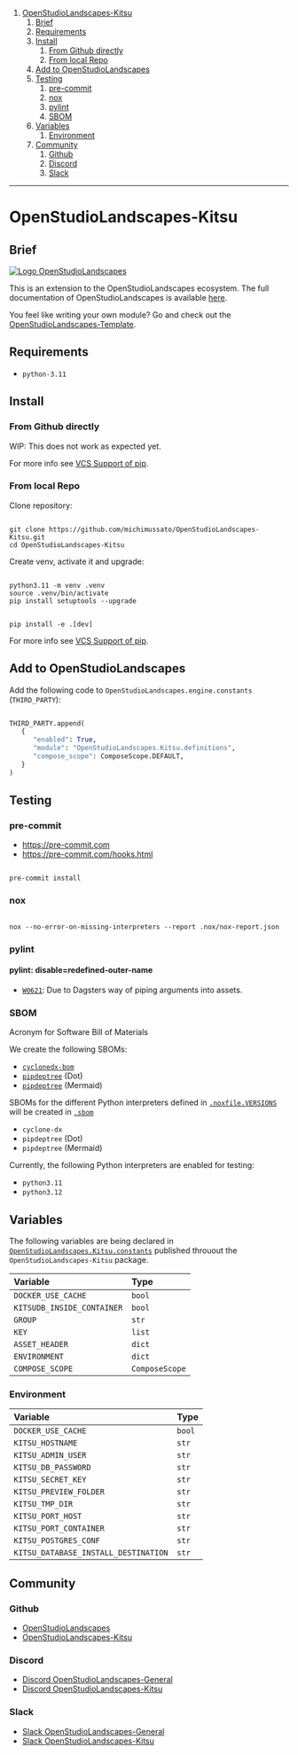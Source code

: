 1. [OpenStudioLandscapes-Kitsu](#openstudiolandscapes-kitsu)
   1. [Brief](#brief)
   2. [Requirements](#requirements)
   3. [Install](#install)
      1. [From Github directly](#from-github-directly)
      2. [From local Repo](#from-local-repo)
   4. [Add to OpenStudioLandscapes](#add-to-openstudiolandscapes)
   5. [Testing](#testing)
      1. [pre-commit](#pre-commit)
      2. [nox](#nox)
      3. [pylint](#pylint)
      4. [SBOM](#sbom)
   6. [Variables](#variables)
      1. [Environment](#environment)
   7. [Community](#community)
      1. [Github](#github)
      2. [Discord](#discord)
      3. [Slack](#slack)

***

# OpenStudioLandscapes-Kitsu

## Brief

[![ Logo OpenStudioLandscapes ](https://github.com/michimussato/OpenStudioLandscapes/raw/main/_images/logo128.png)](https://github.com/michimussato/OpenStudioLandscapes)

This is an extension to the OpenStudioLandscapes ecosystem. The full documentation of OpenStudioLandscapes is available [here](https://github.com/michimussato/OpenStudioLandscapes).

You feel like writing your own module? Go and check out the [OpenStudioLandscapes-Template](https://github.com/michimussato/OpenStudioLandscapes-Template).

## Requirements

- `python-3.11`

## Install

### From Github directly

WIP: This does not work as expected yet.

For more info see [VCS Support of pip](https://pip.pypa.io/en/stable/topics/vcs-support/).

### From local Repo

Clone repository:

```shell

git clone https://github.com/michimussato/OpenStudioLandscapes-Kitsu.git
cd OpenStudioLandscapes-Kitsu

```

Create venv, activate it and upgrade:

```shell

python3.11 -m venv .venv
source .venv/bin/activate
pip install setuptools --upgrade

```

```shell

pip install -e .[dev]

```

For more info see [VCS Support of pip](https://pip.pypa.io/en/stable/topics/vcs-support/).

## Add to OpenStudioLandscapes

Add the following code to `OpenStudioLandscapes.engine.constants` (`THIRD_PARTY`):

```python

THIRD_PARTY.append(
   {
      "enabled": True,
      "module": "OpenStudioLandscapes.Kitsu.definitions",
      "compose_scope": ComposeScope.DEFAULT,
   }
)

```

## Testing

### pre-commit

- https://pre-commit.com
- https://pre-commit.com/hooks.html

```shell

pre-commit install

```

### nox

```shell

nox --no-error-on-missing-interpreters --report .nox/nox-report.json

```

### pylint

#### pylint: disable=redefined-outer-name

- [`W0621`](https://pylint.pycqa.org/en/latest/user_guide/messages/warning/redefined-outer-name.html): Due to Dagsters way of piping arguments into assets.

### SBOM

Acronym for Software Bill of Materials

We create the following SBOMs:

- [`cyclonedx-bom`](https://pypi.org/project/cyclonedx-bom/)
- [`pipdeptree`](https://pypi.org/project/pipdeptree/) (Dot)
- [`pipdeptree`](https://pypi.org/project/pipdeptree/) (Mermaid)

SBOMs for the different Python interpreters defined in [`.noxfile.VERSIONS`](https://github.com/michimussato/OpenStudioLandscapes-Kitsu/tree/main/noxfile.py) will be created in [`.sbom`](https://github.com/michimussato/OpenStudioLandscapes-Kitsu/tree/main/.sbom)

- `cyclone-dx`
- `pipdeptree` (Dot)
- `pipdeptree` (Mermaid)

Currently, the following Python interpreters are enabled for testing:

- `python3.11`
- `python3.12`

## Variables

The following variables are being declared in [`OpenStudioLandscapes.Kitsu.constants`](https://github.com/michimussato/OpenStudioLandscapes-Kitsu/tree/main/src/OpenStudioLandscapes/Kitsu/constants.py) published throuout the `OpenStudioLandscapes-Kitsu` package.

| Variable                   | Type           |
| :------------------------- | :------------- |
| `DOCKER_USE_CACHE`         | `bool`         |
| `KITSUDB_INSIDE_CONTAINER` | `bool`         |
| `GROUP`                    | `str`          |
| `KEY`                      | `list`         |
| `ASSET_HEADER`             | `dict`         |
| `ENVIRONMENT`              | `dict`         |
| `COMPOSE_SCOPE`            | `ComposeScope` |

### Environment

| Variable                             | Type   |
| :----------------------------------- | :----- |
| `DOCKER_USE_CACHE`                   | `bool` |
| `KITSU_HOSTNAME`                     | `str`  |
| `KITSU_ADMIN_USER`                   | `str`  |
| `KITSU_DB_PASSWORD`                  | `str`  |
| `KITSU_SECRET_KEY`                   | `str`  |
| `KITSU_PREVIEW_FOLDER`               | `str`  |
| `KITSU_TMP_DIR`                      | `str`  |
| `KITSU_PORT_HOST`                    | `str`  |
| `KITSU_PORT_CONTAINER`               | `str`  |
| `KITSU_POSTGRES_CONF`                | `str`  |
| `KITSU_DATABASE_INSTALL_DESTINATION` | `str`  |

## Community

### Github

- [OpenStudioLandscapes](https://github.com/michimussato/OpenStudioLandscapes)
- [OpenStudioLandscapes-Kitsu](https://github.com/michimussato/OpenStudioLandscapes-Kitsu)

### Discord

- [Discord OpenStudioLandscapes-General](https://discord.com/channels/1357343453364748419/1357343454065328202)
- [Discord OpenStudioLandscapes-Kitsu](https://discord.com/channels/1357343453364748419/1357638253632688231)

### Slack

- [Slack OpenStudioLandscapes-General](https://app.slack.com/client/T08L6M6L0S3/C08LK80NBFF)
- [Slack OpenStudioLandscapes-Kitsu](https://app.slack.com/client/T08L6M6L0S3/C08L6M70ZB9)
